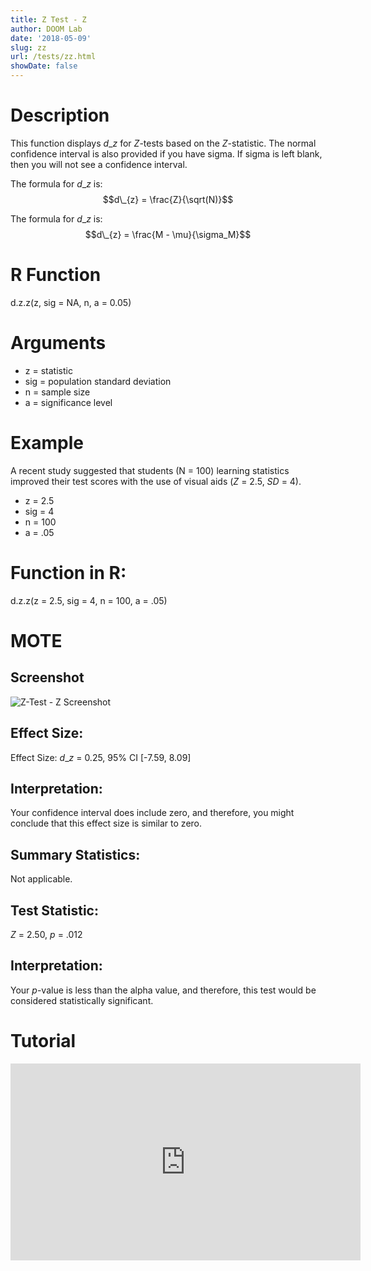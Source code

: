 ```yaml
---
title: Z Test - Z
author: DOOM Lab
date: '2018-05-09'
slug: zz
url: /tests/zz.html
showDate: false
---
```


<script src="//yihui.name/js/math-code.js"></script>
<script type = "text/x-mathjax-config">
MathJax.Hub.Config({
tex2jax: {
inlineMath: [['$', '$']],
}
})
</script>
<script async
src="//cdn.bootcss.com/mathjax/2.7.1/MathJax.js?config=TeX-MML-AM_CHTML">
</script>

# Description   

This function displays $d\_{z}$ for *Z*-tests based on the *Z*-statistic. The normal confidence interval is also provided if you have sigma. If sigma is left blank, then you will not see a confidence interval.

The formula for $d\_{z}$ is: $$d\_{z} = \frac{Z}{\sqrt(N)}$$
 
The formula for $d\_{z}$ is: $$d\_{z} = \frac{M - \mu}{\sigma_M}$$

# R Function

d.z.z(z, sig = NA, n, a = 0.05)

# Arguments 

+ z = statistic
+ sig	= population standard deviation
+ n	= sample size
+ a =	significance level 

# Example  

A recent study suggested that students (N = 100) learning statistics improved their test scores with the use of visual aids (*Z* = 2.5, *SD* = 4). 

+ z = 2.5
+ sig	= 4
+ n	= 100
+ a =	.05

# Function in R: 

d.z.z(z = 2.5, sig = 4, n = 100, a = .05)

# MOTE

## Screenshot

![Z-Test - Z Screenshot](../images/ztestz.jpg)

## Effect Size:

Effect Size: $d\_{z}$ = 0.25, 95% CI [-7.59, 8.09]

## Interpretation: 

Your confidence interval does include zero, and therefore, you might conclude that this effect size is similar to zero.

## Summary Statistics: 

Not applicable.

## Test Statistic: 

*Z* = 2.50, *p* = .012

## Interpretation: 

Your *p*-value is less than the alpha value, and therefore, this test would be considered statistically significant.

# Tutorial

<iframe width="560" height="315" src="https://www.youtube.com/embed/CyfOS7Ew-Hw" frameborder="0" allow="autoplay; encrypted-media" allowfullscreen></iframe>
